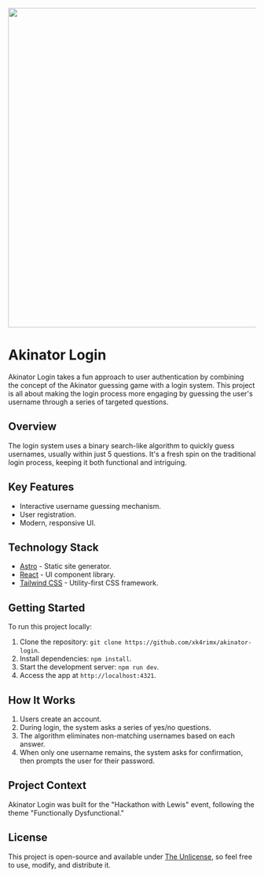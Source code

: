 <p align="center">
  <img src="https://github.com/user-attachments/assets/284eef19-27be-4781-b01a-460f514f270c" width="650" />
</p>

# Akinator Login

Akinator Login takes a fun approach to user authentication by combining the concept of the Akinator guessing game with a login system. This project is all about making the login process more engaging by guessing the user's username through a series of targeted questions.

## Overview

The login system uses a binary search-like algorithm to quickly guess usernames, usually within just 5 questions. It's a fresh spin on the traditional login process, keeping it both functional and intriguing.

## Key Features

-   Interactive username guessing mechanism.
-   User registration.
-   Modern, responsive UI.

## Technology Stack

-   [Astro](https://astro.build/) - Static site generator.
-   [React](https://reactjs.org/) - UI component library.
-   [Tailwind CSS](https://tailwindcss.com/) - Utility-first CSS framework.

## Getting Started

To run this project locally:

1. Clone the repository: `git clone https://github.com/xk4rimx/akinator-login`.
2. Install dependencies: `npm install`.
3. Start the development server: `npm run dev`.
4. Access the app at `http://localhost:4321`.

## How It Works

1. Users create an account.
2. During login, the system asks a series of yes/no questions.
3. The algorithm eliminates non-matching usernames based on each answer.
4. When only one username remains, the system asks for confirmation, then prompts the user for their password.

## Project Context

Akinator Login was built for the "Hackathon with Lewis" event, following the theme "Functionally Dysfunctional."

## License

This project is open-source and available under [The Unlicense](https://unlicense.org/), so feel free to use, modify, and distribute it.
